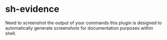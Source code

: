 # sh-evidence
Need to screenshot the output of your commands this plugin is designed to automatically generate screenshots for documentation purposes within shell.
